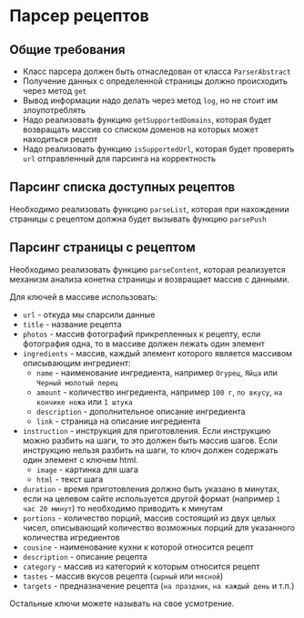 Парсер рецептов
===============

## Общие требования
 * Класс парсера должен быть отнаследован от класса ``ParserAbstract``
 * Получение данных с определенной страницы должно происходить через метод ``get``
 * Вывод информации надо делать через метод ``log``, но не стоит им злоупотреблять
 * Надо реализовать функцию ``getSupportedDomains``, которая будет возвращать массив со списком доменов на которых может находиться рецепт
 * Надо реализовать функцию ``isSupportedUrl``, которая будет проверять ``url`` отправленный для парсинга на корректность

## Парсинг списка доступных рецептов
Необходимо реализовать функцию ``parseList``, которая при нахождении страницы с рецептом должна будет вызывать функцию ``parsePush``

## Парсинг страницы с рецептом
Необходимо реализовать функцию ``parseContent``, которая реализуется механизм анализа конетна страницы и возвращает массив с данными.

Для ключей в массиве использовать:
 * ``url`` - откуда мы спарсили данные
 * ``title`` - название рецепта
 * ``photos`` - массив фотографий прикрепленных к рецепту, если фотография одна, то в массиве должен лежать один элемент
 * ``ingredients`` - массив, каждый элемент которого является массивом описывающим ингредиент:
   * ``name`` - наименование ингредиента, например ``Огурец``, ``Яйца`` или ``Черный молотый перец``
   * ``amount`` - количество ингредиента, например ``100 г``, ``по вкусу``, ``на кончике ножа`` или ``1 штука``
   * ``description`` - дополнительное описание ингредиента
   * ``link`` - страница на описание ингредиента
 * ``instruction`` - инструкция для приготовления. Если инструкцию можно разбить на шаги, то это должен быть массив шагов. Если инструкцию нельзя разбить на шаги, то ключ должен содержать один элемент с ключем html.
   * ``image`` - картинка для шага
   * ``html`` - текст шага
 * ``duration`` - время приготовления должно быть указано в минутах, если на целевом сайте используется другой формат (например ``1 час 20 минут``) то необходимо приводить к минутам
 * ``portions`` - количество порций, массив состоящий из двух целых чисел, описывающий количество возможных порций для указанного количества игредиентов
 * ``cousine`` - наименование кухни к которой относится рецепт
 * ``description`` - описание рецепта
 * ``category`` - массив из категорий к которым относится рецепт
 * ``tastes`` - массив вкусов рецепта (``сырный`` или ``мясной``)
 * ``targets`` - предназначение рецепта (``на праздник``, ``на каждый день`` и т.п.)

Остальные ключи можете называть на свое усмотрение.

